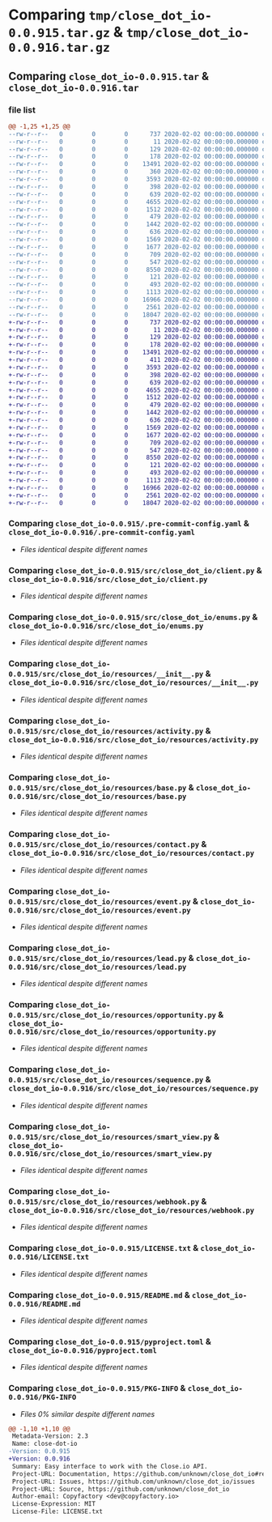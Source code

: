 # Comparing `tmp/close_dot_io-0.0.915.tar.gz` & `tmp/close_dot_io-0.0.916.tar.gz`

## Comparing `close_dot_io-0.0.915.tar` & `close_dot_io-0.0.916.tar`

### file list

```diff
@@ -1,25 +1,25 @@
--rw-r--r--   0        0        0      737 2020-02-02 00:00:00.000000 close_dot_io-0.0.915/.pre-commit-config.yaml
--rw-r--r--   0        0        0       11 2020-02-02 00:00:00.000000 close_dot_io-0.0.915/requirements-dev.txt
--rw-r--r--   0        0        0      129 2020-02-02 00:00:00.000000 close_dot_io-0.0.915/src/close_dot_io/__about__.py
--rw-r--r--   0        0        0      178 2020-02-02 00:00:00.000000 close_dot_io-0.0.915/src/close_dot_io/__init__.py
--rw-r--r--   0        0        0    13491 2020-02-02 00:00:00.000000 close_dot_io-0.0.915/src/close_dot_io/client.py
--rw-r--r--   0        0        0      360 2020-02-02 00:00:00.000000 close_dot_io-0.0.915/src/close_dot_io/dict_util.py
--rw-r--r--   0        0        0     3593 2020-02-02 00:00:00.000000 close_dot_io-0.0.915/src/close_dot_io/enums.py
--rw-r--r--   0        0        0      398 2020-02-02 00:00:00.000000 close_dot_io-0.0.915/src/close_dot_io/security.py
--rw-r--r--   0        0        0      639 2020-02-02 00:00:00.000000 close_dot_io-0.0.915/src/close_dot_io/resources/__init__.py
--rw-r--r--   0        0        0     4655 2020-02-02 00:00:00.000000 close_dot_io-0.0.915/src/close_dot_io/resources/activity.py
--rw-r--r--   0        0        0     1512 2020-02-02 00:00:00.000000 close_dot_io-0.0.915/src/close_dot_io/resources/base.py
--rw-r--r--   0        0        0      479 2020-02-02 00:00:00.000000 close_dot_io-0.0.915/src/close_dot_io/resources/connected_account.py
--rw-r--r--   0        0        0     1442 2020-02-02 00:00:00.000000 close_dot_io-0.0.915/src/close_dot_io/resources/contact.py
--rw-r--r--   0        0        0      636 2020-02-02 00:00:00.000000 close_dot_io-0.0.915/src/close_dot_io/resources/event.py
--rw-r--r--   0        0        0     1569 2020-02-02 00:00:00.000000 close_dot_io-0.0.915/src/close_dot_io/resources/lead.py
--rw-r--r--   0        0        0     1677 2020-02-02 00:00:00.000000 close_dot_io-0.0.915/src/close_dot_io/resources/opportunity.py
--rw-r--r--   0        0        0      709 2020-02-02 00:00:00.000000 close_dot_io-0.0.915/src/close_dot_io/resources/sequence.py
--rw-r--r--   0        0        0      547 2020-02-02 00:00:00.000000 close_dot_io-0.0.915/src/close_dot_io/resources/smart_view.py
--rw-r--r--   0        0        0     8550 2020-02-02 00:00:00.000000 close_dot_io-0.0.915/src/close_dot_io/resources/webhook.py
--rw-r--r--   0        0        0      121 2020-02-02 00:00:00.000000 close_dot_io-0.0.915/tests/__init__.py
--rw-r--r--   0        0        0      493 2020-02-02 00:00:00.000000 close_dot_io-0.0.915/.gitignore
--rw-r--r--   0        0        0     1113 2020-02-02 00:00:00.000000 close_dot_io-0.0.915/LICENSE.txt
--rw-r--r--   0        0        0    16966 2020-02-02 00:00:00.000000 close_dot_io-0.0.915/README.md
--rw-r--r--   0        0        0     2561 2020-02-02 00:00:00.000000 close_dot_io-0.0.915/pyproject.toml
--rw-r--r--   0        0        0    18047 2020-02-02 00:00:00.000000 close_dot_io-0.0.915/PKG-INFO
+-rw-r--r--   0        0        0      737 2020-02-02 00:00:00.000000 close_dot_io-0.0.916/.pre-commit-config.yaml
+-rw-r--r--   0        0        0       11 2020-02-02 00:00:00.000000 close_dot_io-0.0.916/requirements-dev.txt
+-rw-r--r--   0        0        0      129 2020-02-02 00:00:00.000000 close_dot_io-0.0.916/src/close_dot_io/__about__.py
+-rw-r--r--   0        0        0      178 2020-02-02 00:00:00.000000 close_dot_io-0.0.916/src/close_dot_io/__init__.py
+-rw-r--r--   0        0        0    13491 2020-02-02 00:00:00.000000 close_dot_io-0.0.916/src/close_dot_io/client.py
+-rw-r--r--   0        0        0      411 2020-02-02 00:00:00.000000 close_dot_io-0.0.916/src/close_dot_io/dict_util.py
+-rw-r--r--   0        0        0     3593 2020-02-02 00:00:00.000000 close_dot_io-0.0.916/src/close_dot_io/enums.py
+-rw-r--r--   0        0        0      398 2020-02-02 00:00:00.000000 close_dot_io-0.0.916/src/close_dot_io/security.py
+-rw-r--r--   0        0        0      639 2020-02-02 00:00:00.000000 close_dot_io-0.0.916/src/close_dot_io/resources/__init__.py
+-rw-r--r--   0        0        0     4655 2020-02-02 00:00:00.000000 close_dot_io-0.0.916/src/close_dot_io/resources/activity.py
+-rw-r--r--   0        0        0     1512 2020-02-02 00:00:00.000000 close_dot_io-0.0.916/src/close_dot_io/resources/base.py
+-rw-r--r--   0        0        0      479 2020-02-02 00:00:00.000000 close_dot_io-0.0.916/src/close_dot_io/resources/connected_account.py
+-rw-r--r--   0        0        0     1442 2020-02-02 00:00:00.000000 close_dot_io-0.0.916/src/close_dot_io/resources/contact.py
+-rw-r--r--   0        0        0      636 2020-02-02 00:00:00.000000 close_dot_io-0.0.916/src/close_dot_io/resources/event.py
+-rw-r--r--   0        0        0     1569 2020-02-02 00:00:00.000000 close_dot_io-0.0.916/src/close_dot_io/resources/lead.py
+-rw-r--r--   0        0        0     1677 2020-02-02 00:00:00.000000 close_dot_io-0.0.916/src/close_dot_io/resources/opportunity.py
+-rw-r--r--   0        0        0      709 2020-02-02 00:00:00.000000 close_dot_io-0.0.916/src/close_dot_io/resources/sequence.py
+-rw-r--r--   0        0        0      547 2020-02-02 00:00:00.000000 close_dot_io-0.0.916/src/close_dot_io/resources/smart_view.py
+-rw-r--r--   0        0        0     8550 2020-02-02 00:00:00.000000 close_dot_io-0.0.916/src/close_dot_io/resources/webhook.py
+-rw-r--r--   0        0        0      121 2020-02-02 00:00:00.000000 close_dot_io-0.0.916/tests/__init__.py
+-rw-r--r--   0        0        0      493 2020-02-02 00:00:00.000000 close_dot_io-0.0.916/.gitignore
+-rw-r--r--   0        0        0     1113 2020-02-02 00:00:00.000000 close_dot_io-0.0.916/LICENSE.txt
+-rw-r--r--   0        0        0    16966 2020-02-02 00:00:00.000000 close_dot_io-0.0.916/README.md
+-rw-r--r--   0        0        0     2561 2020-02-02 00:00:00.000000 close_dot_io-0.0.916/pyproject.toml
+-rw-r--r--   0        0        0    18047 2020-02-02 00:00:00.000000 close_dot_io-0.0.916/PKG-INFO
```

### Comparing `close_dot_io-0.0.915/.pre-commit-config.yaml` & `close_dot_io-0.0.916/.pre-commit-config.yaml`

 * *Files identical despite different names*

### Comparing `close_dot_io-0.0.915/src/close_dot_io/client.py` & `close_dot_io-0.0.916/src/close_dot_io/client.py`

 * *Files identical despite different names*

### Comparing `close_dot_io-0.0.915/src/close_dot_io/enums.py` & `close_dot_io-0.0.916/src/close_dot_io/enums.py`

 * *Files identical despite different names*

### Comparing `close_dot_io-0.0.915/src/close_dot_io/resources/__init__.py` & `close_dot_io-0.0.916/src/close_dot_io/resources/__init__.py`

 * *Files identical despite different names*

### Comparing `close_dot_io-0.0.915/src/close_dot_io/resources/activity.py` & `close_dot_io-0.0.916/src/close_dot_io/resources/activity.py`

 * *Files identical despite different names*

### Comparing `close_dot_io-0.0.915/src/close_dot_io/resources/base.py` & `close_dot_io-0.0.916/src/close_dot_io/resources/base.py`

 * *Files identical despite different names*

### Comparing `close_dot_io-0.0.915/src/close_dot_io/resources/contact.py` & `close_dot_io-0.0.916/src/close_dot_io/resources/contact.py`

 * *Files identical despite different names*

### Comparing `close_dot_io-0.0.915/src/close_dot_io/resources/event.py` & `close_dot_io-0.0.916/src/close_dot_io/resources/event.py`

 * *Files identical despite different names*

### Comparing `close_dot_io-0.0.915/src/close_dot_io/resources/lead.py` & `close_dot_io-0.0.916/src/close_dot_io/resources/lead.py`

 * *Files identical despite different names*

### Comparing `close_dot_io-0.0.915/src/close_dot_io/resources/opportunity.py` & `close_dot_io-0.0.916/src/close_dot_io/resources/opportunity.py`

 * *Files identical despite different names*

### Comparing `close_dot_io-0.0.915/src/close_dot_io/resources/sequence.py` & `close_dot_io-0.0.916/src/close_dot_io/resources/sequence.py`

 * *Files identical despite different names*

### Comparing `close_dot_io-0.0.915/src/close_dot_io/resources/smart_view.py` & `close_dot_io-0.0.916/src/close_dot_io/resources/smart_view.py`

 * *Files identical despite different names*

### Comparing `close_dot_io-0.0.915/src/close_dot_io/resources/webhook.py` & `close_dot_io-0.0.916/src/close_dot_io/resources/webhook.py`

 * *Files identical despite different names*

### Comparing `close_dot_io-0.0.915/LICENSE.txt` & `close_dot_io-0.0.916/LICENSE.txt`

 * *Files identical despite different names*

### Comparing `close_dot_io-0.0.915/README.md` & `close_dot_io-0.0.916/README.md`

 * *Files identical despite different names*

### Comparing `close_dot_io-0.0.915/pyproject.toml` & `close_dot_io-0.0.916/pyproject.toml`

 * *Files identical despite different names*

### Comparing `close_dot_io-0.0.915/PKG-INFO` & `close_dot_io-0.0.916/PKG-INFO`

 * *Files 0% similar despite different names*

```diff
@@ -1,10 +1,10 @@
 Metadata-Version: 2.3
 Name: close-dot-io
-Version: 0.0.915
+Version: 0.0.916
 Summary: Easy interface to work with the Close.io API.
 Project-URL: Documentation, https://github.com/unknown/close_dot_io#readme
 Project-URL: Issues, https://github.com/unknown/close_dot_io/issues
 Project-URL: Source, https://github.com/unknown/close_dot_io
 Author-email: Copyfactory <dev@copyfactory.io>
 License-Expression: MIT
 License-File: LICENSE.txt
```

